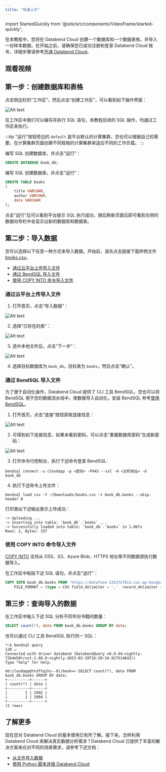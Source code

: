 ```yaml
---
title: "快速上手"
---
```

import StartedQuickly from '@site/src/components/VideoFrame/started-quickly';

在本教程中，您将在 Databend Cloud 创建一个数据库和一个数据表格，并导入一份样本数据。在开始之前，请确保您已成功注册和登录 Databend Cloud 账号，详细步骤请参考[开通 Databend Cloud](00-activate.md)。

## 观看视频

<StartedQuickly />

## 第一步：创建数据库和表格

点击侧边栏的“工作区”，然后点击“创建工作区”，可以看到如下操作界面：

![Alt text](@site/static/img/documents_cn/getting-started/t1-1.png)

在工作区中我们可以编写并执行 SQL 语句，本教程后续的 SQL 操作，均通过工作区来执行。

:::tip
"运行"按钮旁边的 `default` 是平台默认的计算集群，您也可以根据自己的需要，在计算集群页面创建不同规格的计算集群来适应不同的工作负载。
:::

编写 SQL 创建数据库，并点击"运行"：

```sql
CREATE DATABASE book_db;
```
编写 SQL 创建数据表，并点击"运行"：

```sql
CREATE TABLE books
(
    title VARCHAR,
    author VARCHAR,
    date VARCHAR
);
```

点击"运行"后可以看到平台提示 SQL 执行成功，随后刷新页面后即可看到左侧的数据向导栏中会显示出新的数据库和数据表。

## 第二步：导入数据

您可以选择以下任意一种方式来导入数据。开始前，请先点击链接下载样例文件 [books.csv](https://datafuse-1253727613.cos.ap-hongkong.myqcloud.com/data/books.csv)。

- [通过云平台上传导入文件](#通过云平台上传导入文件)
- [通过 BendSQL 导入文件](#通过-bendsql-导入文件)
- [使用 COPY INTO 命令导入文件](#使用-copy-into-命令导入文件)

### 通过云平台上传导入文件

1. 打开首页，点击“导入数据“：

![Alt text](@site/static/img/documents_cn/getting-started/t1-2.png)

2. 选择"已存在的表"：

![Alt text](@site/static/img/documents_cn/getting-started/t1-3.png)

3. 选中本地文件后，点击“下一步”：

![Alt text](@site/static/img/documents_cn/getting-started/t1-4.png)

4. 选择目标数据库为 `book_db`，目标表为 `books`，然后点击"确认"。

### 通过 BendSQL 导入文件

为了便于自动化操作，Databend Cloud 提供了 CLI 工具 BendSQL。您也可以将 BendSQL 用于您的数据流水线中，使数据导入自动化。安装 BendSQL 参考[使用 BendSQL](05-clients/09-bendsql.md)。

1. 打开首页，点击“连接”按钮获取连接信息：

![Alt text](@site/static/img/documents_cn/getting-started/t1-5.png)

2. 可得到如下连接信息，如果未看到密码，可以点击"重置数据库密码"生成新密码：

![Alt text](@site/static/img/documents_cn/getting-started/t1-6.png)

3. 打开命令行控制台，执行下述命令登录 BendSQL:

```shell
bendsql connect -u cloudapp -p <密码> -P443 --ssl -H <主机地址> -d book_db
```

4. 执行下述命令上传文件：

```shell
bendsql load csv -f ~/Downloads/books.csv -t book_db.books --skip-header 0
```

打印类似下述输出表示上传成功：

```shell
-> Uploading ...
-> Inserting into table: `book_db`.`books` ...
-> Successfully loaded into table: `book_db`.`books` in 1.067s
Rows: 2, Bytes: 157
```

### 使用 COPY INTO 命令导入文件

[COPY INTO](/sql/sql-commands/dml/dml-copy-into-table) 支持从 OSS、S3、Azure Blob、HTTPS 地址等不同数据源执行数据导入。

在工作区中粘贴下述 SQL 语句，并点击"运行"：

```sql
COPY INTO book_db.books FROM 'https://datafuse-1253727613.cos.ap-hongkong.myqcloud.com/data/books.csv'
    FILE_FORMAT = (type = CSV field_delimiter = ','  record_delimiter = '\n' skip_header = 0);
```

## 第三步：查询导入的数据

在工作区中输入下述 SQL 分析不同年份书籍的数量：

```sql
SELECT count(*), date FROM book_db.books GROUP BY date;
```

也可以通过 CLI 工具 BendSQL 执行同一 SQL：

```shell
╰─$ bendsql query                                                                                                                                                                                                                                                       130 ↵
Connected with driver databend (DatabendQuery v0.9.44-nightly-72bde50(rust-1.68.0-nightly-2023-02-19T16:20:24.92751464Z))
Type "help" for help.

dd:cloudapp@tn3ftqihs--bl/book=> SELECT count(*), date FROM book_db.books GROUP BY date;
+----------+------+
| count(*) | date |
+----------+------+
|        1 | 1992 |
|        1 | 2004 |
+----------+------+
(2 rows)
```

## 了解更多

现在您对 Databend Cloud 的基本使用已有所了解。接下来，怎样利用 Databend Cloud 来解决真实数据分析需求？Databend Cloud 已提供了丰富的解决方案来应对不同的场景需求，请参考下述文档：

- [从文件导入数据](../03-load-transform-data/02-copy-into.md)
- [使用 Python 脚本连接 Databend Cloud](../06-develop/01-python.md)
